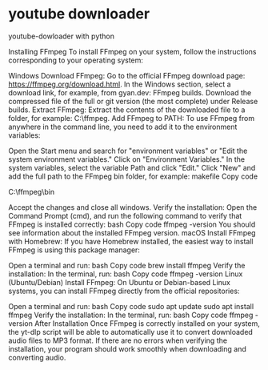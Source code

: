 # youtube downloader
 youtube-dowloader with python

Installing FFmpeg
To install FFmpeg on your system, follow the instructions corresponding to your operating system:

Windows
Download FFmpeg:
Go to the official FFmpeg download page: https://ffmpeg.org/download.html.
In the Windows section, select a download link, for example, from gyan.dev: FFmpeg builds.
Download the compressed file of the full or git version (the most complete) under Release builds.
Extract FFmpeg:
Extract the contents of the downloaded file to a folder, for example: C:\ffmpeg.
Add FFmpeg to PATH:
To use FFmpeg from anywhere in the command line, you need to add it to the environment variables:

Open the Start menu and search for "environment variables" or "Edit the system environment variables."
Click on "Environment Variables."
In the system variables, select the variable Path and click "Edit."
Click "New" and add the full path to the FFmpeg bin folder, for example:
makefile
Copy code

C:\ffmpeg\bin

Accept the changes and close all windows.
Verify the installation:
Open the Command Prompt (cmd), and run the following command to verify that FFmpeg is installed correctly:
bash
Copy code
ffmpeg -version
You should see information about the installed FFmpeg version.
macOS
Install FFmpeg with Homebrew:
If you have Homebrew installed, the easiest way to install FFmpeg is using this package manager:

Open a terminal and run:
bash
Copy code
brew install ffmpeg
Verify the installation:
In the terminal, run:
bash
Copy code
ffmpeg -version
Linux (Ubuntu/Debian)
Install FFmpeg:
On Ubuntu or Debian-based Linux systems, you can install FFmpeg directly from the official repositories:

Open a terminal and run:
bash
Copy code
sudo apt update
sudo apt install ffmpeg
Verify the installation:
In the terminal, run:
bash
Copy code
ffmpeg -version
After Installation
Once FFmpeg is correctly installed on your system, the yt-dlp script will be able to automatically use it to convert downloaded audio files to MP3 format. If there are no errors when verifying the installation, your program should work smoothly when downloading and converting audio.


